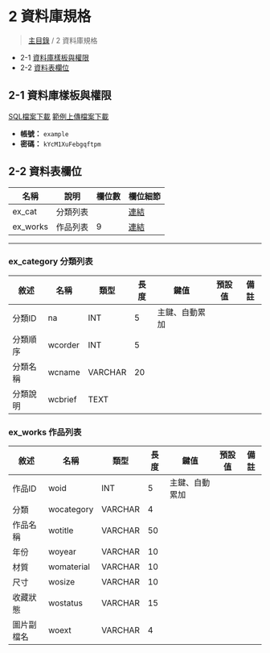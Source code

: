 # 2 資料庫規格

> [主目錄](../README.md) / 2 資料庫規格

* 2-1 [資料庫樣板與權限](#2-1-資料庫樣板與權限)
* 2-2 [資料表欄位](#2-2-資料表欄位)

## 2-1 資料庫樣板與權限

[SQL檔案下載](../src/example.sql)
[範例上傳檔案下載](../src/uploadfiles.zip)

* **帳號：** `example`
* **密碼：** `kYcM1XuFebgqftpm`

## 2-2 資料表欄位

 | 名稱 | 說明 | 欄位數 | 欄位細節 |
 |------|-----|--------|---------|
 |ex_cat|分類列表||[連結](#ex_category-分類列表) |
 |ex_works|作品列表|9|[連結](#ex_works-作品列表) |

 --------------------------------------

### ex_category 分類列表

 | 敘述 | 名稱 | 類型 | 長度 | 鍵值 | 預設值 | 備註 |
 |------|-----|-----|------|------|--------|------|
 |分類ID|na|INT|5|主鍵、自動累加|||
 |分類順序 | wcorder | INT | 5 |||
 |分類名稱 | wcname | VARCHAR | 20 |||
 |分類說明 | wcbrief | TEXT |||

### ex_works 作品列表

 | 敘述 | 名稱 | 類型 | 長度 | 鍵值 | 預設值 | 備註 |
 |------|-----|-----|------|------|--------|------|
 |作品ID|woid|INT|5|主鍵、自動累加|||
 |分類|wocategory|VARCHAR|4||||
 |作品名稱|wotitle|VARCHAR|50||||
 |年份|woyear|VARCHAR|10||||
 |材質|womaterial|VARCHAR|10||||
 |尺寸|wosize|VARCHAR|10||||
 |收藏狀態|wostatus|VARCHAR|15||||
 |圖片副檔名|woext|VARCHAR|4||||
